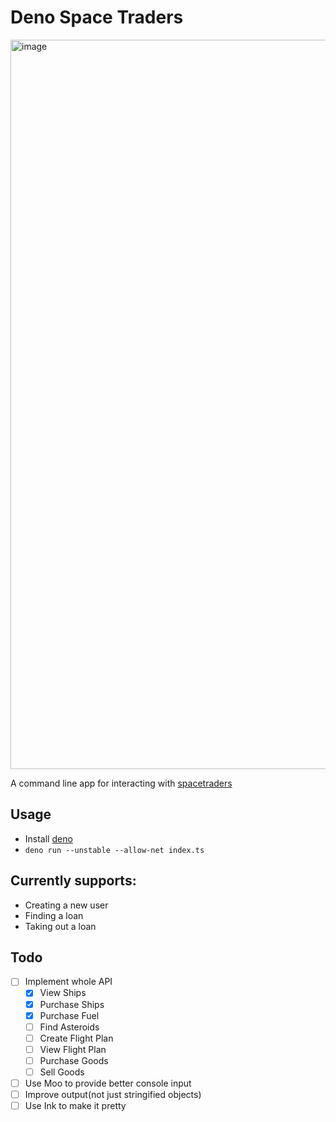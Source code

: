# Deno Space Traders

<img width="1167" alt="image" src="https://user-images.githubusercontent.com/827851/109902764-e8da5d80-7c68-11eb-996c-a6834a1e0e96.png">

A command line app for interacting with [spacetraders](spacetraders.io)

## Usage

- Install [deno](https://deno.land/)
- `deno run --unstable --allow-net index.ts`

## Currently supports:

- Creating a new user
- Finding a loan
- Taking out a loan

## Todo

- [ ] Implement whole API
  - [x] View Ships
  - [x] Purchase Ships
  - [x] Purchase Fuel
  - [ ] Find Asteroids
  - [ ] Create Flight Plan
  - [ ] View Flight Plan
  - [ ] Purchase Goods
  - [ ] Sell Goods
- [ ] Use Moo to provide better console input
- [ ] Improve output(not just stringified objects)
- [ ] Use Ink to make it pretty
